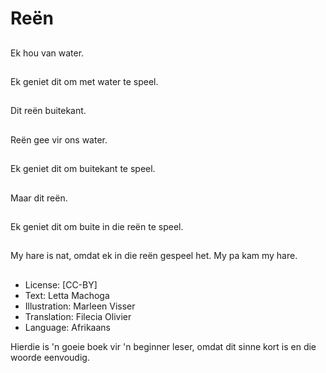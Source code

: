 # Reën

##
Ek hou van water.

##
Ek geniet dit om met
water te speel.

##
Dit reën buitekant.

##
Reën gee vir ons water.

##
Ek geniet dit om
buitekant te speel.

##
Maar dit reën.

##
Ek geniet dit om buite
in die reën te speel.

##
My hare is nat, omdat
ek in die reën gespeel
het.
My pa kam my hare.

##
* License: [CC-BY]
* Text: Letta Machoga
* Illustration: Marleen Visser
* Translation: Filecia Olivier
* Language: Afrikaans

Hierdie is 'n goeie boek vir 'n
beginner leser, omdat dit sinne kort
is en die woorde eenvoudig.
